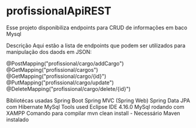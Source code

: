 # profissionalApiREST

Esse projeto disponibiliza endpoints para CRUD de informações em baco Mysql

Descrição
Aqui estão a lista de endpoints que podem ser utilizados para manipulação dos daods em JSON:

@PostMapping("profissional/cargo/addCargo")
@GetMapping("profissional/cargos")
@GetMapping("profissional/cargo/{id}")
@PutMapping("profissional/cargo/update")
@DeleteMapping("profissional/cargo/delete/{id}")
	
Bibliotécas usadas
Spring Boot
Spring MVC (Spring Web)
Spring Data JPA com Hibernate
MySql
Tools used
Eclipse IDE 4.16.0
MySql rodando com XAMPP
Comando para compilar
mvn clean install - Necessário Maven instalado
